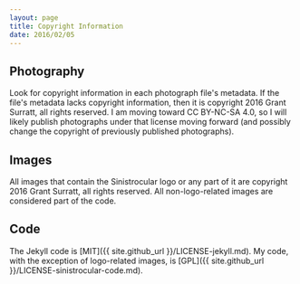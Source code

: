 ```yaml
---
layout: page
title: Copyright Information
date: 2016/02/05
---
```

## Photography

Look for copyright information in each photograph file's metadata. If the file's metadata lacks copyright information, then it is copyright 2016 Grant Surratt, all rights reserved. I am moving toward CC BY-NC-SA 4.0, so I will likely publish photographs under that license moving forward (and possibly change the copyright of previously published photographs).

## Images

All images that contain the Sinistrocular logo or any part of it are copyright 2016 Grant Surratt, all rights reserved. All non-logo-related images are considered part of the code.

## Code

The Jekyll code is [MIT]({{ site.github_url }}/LICENSE-jekyll.md). My code, with the exception of logo-related images, is [GPL]({{ site.github_url }}/LICENSE-sinistrocular-code.md).